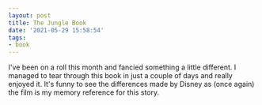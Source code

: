 ```yaml
---
layout: post
title: The Jungle Book
date: '2021-05-29 15:58:54'
tags:
- book
---
```


I've been on a roll this month and fancied something a little different. I managed to tear through this book in just a couple of days and really enjoyed it. It's funny to see the differences made by Disney as (once again) the film is my memory reference for this story.

